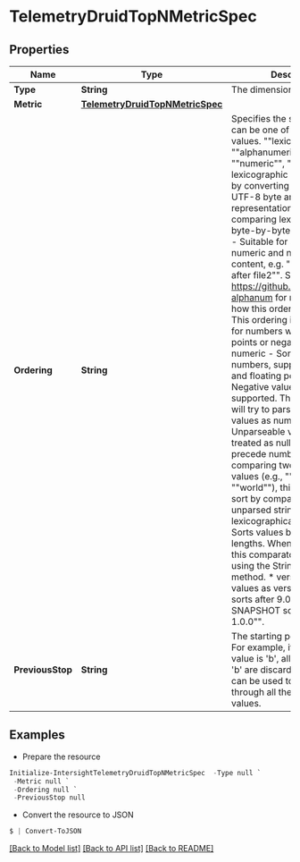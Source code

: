 # TelemetryDruidTopNMetricSpec
## Properties

Name | Type | Description | Notes
------------ | ------------- | ------------- | -------------
**Type** | **String** | The dimension spec type. | 
**Metric** | [**TelemetryDruidTopNMetricSpec**](TelemetryDruidTopNMetricSpec.md) |  | 
**Ordering** | **String** | Specifies the sorting order. It can be one of the following values. &quot;&quot;lexicographic&quot;&quot;, &quot;&quot;alphanumeric&quot;&quot;, &quot;&quot;numeric&quot;&quot;, &quot;&quot;strlen&quot;&quot;. * lexicographic - Sorts values by converting Strings to their UTF-8 byte array representations and comparing lexicographically, byte-by-byte. * alphanumeric - Suitable for strings with both numeric and non-numeric content, e.g. &quot;&quot;file12 sorts after file2&quot;&quot;. See https://github.com/amjjd/java-alphanum for more details on how this ordering sorts values. This ordering is not suitable for numbers with decimal points or negative numbers. * numeric - Sorts values as numbers, supports integers and floating point values. Negative values are supported. This sorting order will try to parse all string values as numbers. Unparseable values are treated as nulls, and nulls precede numbers. When comparing two unparseable values (e.g., &quot;&quot;hello&quot;&quot; and &quot;&quot;world&quot;&quot;), this ordering will sort by comparing the unparsed strings lexicographically. * strlen - Sorts values by the their string lengths. When there is a tie, this comparator falls back to using the String compareTo method. * version - Sorts values as versions, e.g. &quot;&quot;10.0 sorts after 9.0&quot;&quot;, &quot;&quot;1.0.0-SNAPSHOT sorts after 1.0.0&quot;&quot;. | [optional] [default to "lexicographic"]
**PreviousStop** | **String** | The starting point of the sort. For example, if a previousStop value is &#39;b&#39;, all values before &#39;b&#39; are discarded. This field can be used to paginate through all the dimension values. | [optional] 

## Examples

- Prepare the resource
```powershell
Initialize-IntersightTelemetryDruidTopNMetricSpec  -Type null `
 -Metric null `
 -Ordering null `
 -PreviousStop null
```

- Convert the resource to JSON
```powershell
$ | Convert-ToJSON
```

[[Back to Model list]](../README.md#documentation-for-models) [[Back to API list]](../README.md#documentation-for-api-endpoints) [[Back to README]](../README.md)

